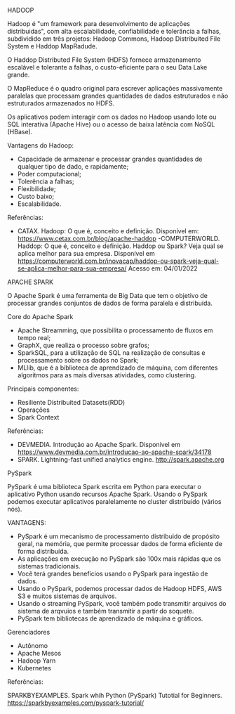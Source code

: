 HADOOP

Hadoop é "um framework para desenvolvimento de aplicações distribuidas", com alta escalabilidade, confiabilidade e tolerância a falhas, subdividido em três projetos: Hadoop Commons, Hadoop Distribuited File System e Haddop MapRadude.

O Haddop Distributed File System (HDFS) fornece armazenamento escalável e tolerante a falhas, o custo-eficiente para o seu Data Lake grande.

O MapReduce é o quadro original para escrever aplicações massivamente paralelas que processam grandes quantidades de dados estruturados e não estruturados armazenados no HDFS.

Os aplicativos podem interagir com os dados no Hadoop usando lote ou SQL interativa (Apache Hive) ou o acesso de baixa latência com NoSQL (HBase).

Vantagens do Hadoop:
- Capacidade de armazenar e processar grandes quantidades de qualquer tipo de dado, e rapidamente;
- Poder computacional;
- Tolerência a falhas;
- Flexibilidade;
- Custo baixo;
- Escalabilidade.

Referências:
- CATAX. 
Hadoop: O que é, conceito e definição. Disponível em: <https://www.cetax.com.br/blog/apache-haddop>
-COMPUTERWORLD. 
Haddop: O que é, conceito e definição.
Haddop ou Spark? Veja qual se aplica melhor para sua empresa. Disponível em <https://computerworld.com.br/inovacap/haddop-ou-spark-veja-qual-se-aplica-melhor-para-sua-empresa/> Acesso em: 04/01/2022

APACHE SPARK

O Apache Spark é uma ferramenta de Big Data que tem o objetivo de processar grandes conjuntos de dados de forma paralela e distribuída.

Core do Apache Spark

- Apache Streamming, que possibilita o processamento de fluxos em tempo real;
- GraphX, que realiza o processo sobre grafos;
- SparkSQL, para a utilização de SQL na realização de consultas e processamento sobre os dados no Spark;
- MLlib, que é a biblioteca de aprendizado de máquina, com diferentes algoritmos para as mais diversas atividades, como clustering.

Principais componentes:

- Resiliente Distribuited Datasets(RDD)
- Operações
- Spark Context

Referências:

- DEVMEDIA. Introdução ao Apache Spark. Disponível em <https://www.devmedia.com.br/introducao-ao-apache-spark/34178> 
- SPARK. Lightning-fast unified analytics engine. <http://spark.apache.org>

PySpark

PySpark é uma biblioteca Spark escrita em Python para executar o aplicativo Python usando recursos Apache Spark. Usando o PySpark podemos executar aplicativos paralelamente no cluster distribuído (vários nós).

VANTAGENS:
- PySpark é um mecanismo de processamento distribuido de propósito geral, na memória, que permite processar dados de forma eficiente de forma distribuída.
- As aplicações em execução no PySpark são 100x mais rápidas que os sistemas tradicionais.
- Você terá grandes benefícios usando o PySpark para ingestão de dados.
- Usando o PySpark, podemos processar dados de Hadoop HDFS, AWS S3 e muitos sistemas de arquivos.
- Usando o streaming PySpark, você também pode transmitir arquivos do sistema de arqvuios e também transmitir a partir do soquete.
- PySpark tem bibliotecas de aprendizado de máquina e gráficos.

Gerenciadores

- Autônomo
- Apache Mesos
- Hadoop Yarn
- Kubernetes

Referências:

SPARKBYEXAMPLES. Spark whih Python (PySpark) Tutotial for Beginners.
<https://sparkbyexamples.com/pyspark-tutorial/>


